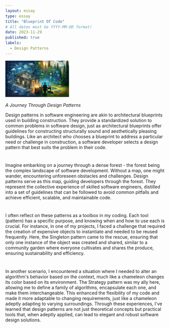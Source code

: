 ```yaml
---
layout: essay
type: essay
title: "Blueprint Of Code"
# All dates must be YYYY-MM-DD format!
date: 2023-11-29
published: true
labels:
  - Design Patterns
---
```


<img width="200px" class="rounded float-start pe-4" src="../img/DesignPattern.jpg">

*A Journey Through Design Patterns*

 Design patterns in software engineering are akin to architectural blueprints used in building construction. They provide a standardized solution to common problems in software design, just as architectural blueprints offer guidelines for constructing structurally sound and aesthetically pleasing buildings. Like an architect who chooses a blueprint to address a particular need or challenge in construction, a software developer selects a design pattern that best suits the problem in their code.
#
 Imagine embarking on a journey through a dense forest - the forest being the complex landscape of software development. Without a map, one might wander, encountering unforeseen obstacles and challenges. Design patterns serve as this map, guiding developers through the forest. They represent the collective experience of skilled software engineers, distilled into a set of guidelines that can be followed to avoid common pitfalls and achieve efficient, scalable, and maintainable code.
#
 I often reflect on these patterns as a toolbox in my coding. Each tool (pattern) has a specific purpose, and knowing when and how to use each is crucial. For instance, in one of my projects, I faced a challenge that required the creation of expensive objects to instantiate and needed to be reused frequently. Here, the Singleton pattern came to the rescue, ensuring that only one instance of the object was created and shared, similar to a community garden where everyone cultivates and shares the produce, ensuring sustainability and efficiency.
#
 In another scenario, I encountered a situation where I needed to alter an algorithm's behavior based on the context, much like a chameleon changes its color based on its environment. The Strategy pattern was my ally here, allowing me to define a family of algorithms, encapsulate each one, and make them interchangeable. This enhanced the flexibility of my code and made it more adaptable to changing requirements, just like a chameleon adeptly adapting to varying surroundings. Through these experiences, I've learned that design patterns are not just theoretical concepts but practical tools that, when adeptly applied, can lead to elegant and robust software design solutions.
 
